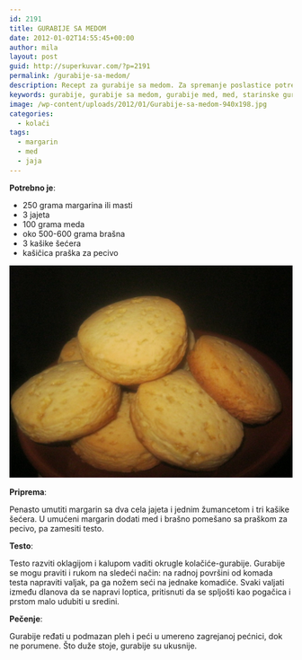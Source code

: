 ```yaml
---
id: 2191
title: GURABIJE SA MEDOM
date: 2012-01-02T14:55:45+00:00
author: mila
layout: post
guid: http://superkuvar.com/?p=2191
permalink: /gurabije-sa-medom/
description: Recept za gurabije sa medom. Za spremanje poslastice potrebno je pripremiti brašno, jaja, šećer, puter, prašak za pacivo.
keywords: gurabije, gurabije sa medom, gurabije med, med, starinske gurabije, gurabije poslastica
image: /wp-content/uploads/2012/01/Gurabije-sa-medom-940x198.jpg
categories:
  - kolači
tags:
  - margarin
  - med
  - jaja
---
```

**Potrebno je**:

  * 250 grama margarina ili masti
  * 3 jajeta
  * 100 grama meda
  * oko 500-600 grama brašna
  * 3 kašike šećera
  * kašičica praška za pecivo

![Gurabije sa medom](/wp-content/uploads/2012/01/Gurabije-sa-medom-1024x768.jpg)

**Priprema**:

Penasto umutiti margarin sa dva cela jajeta i jednim žumancetom i tri kašike šećera. U umućeni margarin dodati med i brašno pomešano sa praškom za pecivo, pa zamesiti testo.

**Testo**:

Testo razviti oklagijom i kalupom vaditi okrugle kolačiće-gurabije. Gurabije se mogu praviti i rukom na sledeći način: na radnoj površini od komada testa napraviti valjak, pa ga nožem seći na jednake komadiće. Svaki valjati između dlanova da se napravi loptica, pritisnuti da se spljošti kao pogačica i prstom malo udubiti u sredini.

**Pečenje**:

Gurabije ređati u podmazan pleh i peći u umereno zagrejanoj pećnici, dok ne porumene.  Što duže stoje, gurabije su ukusnije.